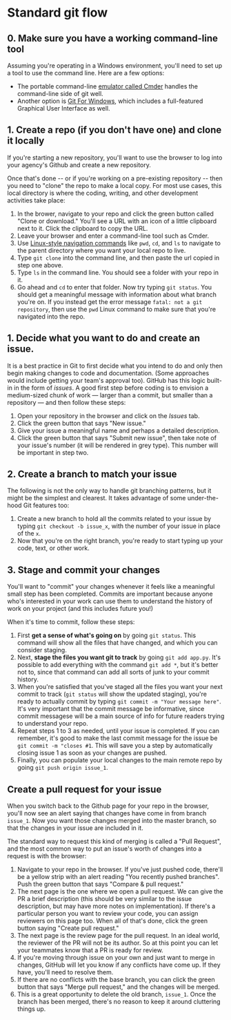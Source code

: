 # Standard git flow
## 0. Make sure you have a working command-line tool
Assuming you're operating in a Windows environment, you'll need to set up a tool to use the command line. Here are a few options:

- The portable command-line [emulator called Cmder](https://cmder.net/) handles the command-line side of git well. 
- Another option is [Git For Windows](https://gitforwindows.org/), which includes a full-featured Graphical User Interface as well. 
 
## 1. Create a repo (if you don't have one) and clone it locally
If you're starting a new repository, you'll want to use the browser to log into your agency's Github and create a new repository. 

Once that's done -- or if you're working on a pre-existing repository -- then you need to "clone" the repo to make a local copy. For most use cases, this local directory is where the coding, writing, and other development activities take place: 

1. In the brower, navigate to your repo and click the green button called "Clone or download." You'll see a URL with an icon of a little clipboard next to it. Click the clipboard to copy the URL.
2. Leave your browser and enter a command-line tool such as Cmder.
2. Use [Linux-style navigation commands](https://www.digitalocean.com/community/tutorials/basic-linux-navigation-and-file-management) like `pwd`, `cd`, and `ls` to navigate to the parent directory where you want your local repo to live.
3. Type `git clone` into the command line, and then paste the url copied in step one above. 
4. Type `ls` in the command line. You should see a folder with your repo in it. 
5. Go ahead and `cd` to enter that folder. Now try typing `git status`. You should get a meaningful message with information about what branch you're on. If you instead get the error message `fatal: not a git repository`, then use the `pwd` Linux command to make sure that you're navigated into the repo.  

## 1. Decide what you want to do and create an issue.
It is a best practice in Git to first decide what you intend to do and only then begin making changes to code and documentation. (Some approaches would include getting your team's approval too). GitHub has this logic built-in in the form of _issues_. A good first step before coding is to envision a medium-sized chunk of work — larger than a commit, but smaller than a repository — and then follow these steps: 

1. Open your repository in the browser and click on the _Issues_ tab. 
2. Click the green button that says "New issue."
3. Give your issue a meaningful name and perhaps a detailed description. 
4. Click the green button that says "Submit new issue", then take note of your issue's number (it will be rendered in grey type). This number will be important in step two.

## 2. Create a branch to match your issue
The following is not the only way to handle git branching patterns, but it might be the simplest and clearest. It takes advantage of some under-the-hood Git features too: 


1. Create a new branch to hold all the commits related to your issue by typing `git checkout -b issue_x`, with the number of your issue in place of the `x`. 
2. Now that you're on the right branch, you're ready to start typing up your code, text, or other work. 

## 3. Stage and commit your changes 
You'll want to "commit" your changes whenever it feels like a meaningful small step has been completed. Commits are important because anyone who's interested in your work can use them to understand the history of work on your project (and this includes future you!)

When it's time to commit, follow these steps:

1. First **get a sense of what's going on** by going `git status`. This command will show all the files that have changed, and which you can consider staging. 
2. Next, **stage the files you want git to track** by going `git add app.py`. It's possible to add everything with the command `git add *`, but it's better not to, since that command can add all sorts of junk to your commit history. 
3. When you're satisfied that you've staged all the files you want your next commit to track (`git status` will show the updated staging), you're ready to actually commit by typing `git commit -m "Your message here"`. It's very important that the commit message be informative, since commit messagese will be a main source of info for future readers trying to understand your repo. 
4. Repeat steps 1 to 3 as needed, until your issue is completed. If you can remember, it's good to make the last commit message for the issue be `git commit -m "closes #1`. This will save you a step by automatically closing issue 1 as soon as your changes are pushed. 
5. Finally, you can populate your local changes to the main remote repo by going `git push origin issue_1`.

## Create a pull request for your issue  
When you switch back to the Github page for your repo in the browser, you'll now see an alert saying that changes have come in from branch `issue_1`. Now you want those changes merged into the master branch, so that the changes in your issue are included in it. 

The standard way to request this kind of merging is called a "Pull Request", and the most common way to put an issue's worth of changes into a request is with the browser:

1. Navigate to your repo in the browser. If you've just pushed code, there'll be a yellow strip with an alert reading "You recently pushed branches". Push the green button that says "Compare & pull request." 
2. The next page is the one where we open a pull request. We can give the PR a brief description (this should be very similar to the issue description, but may have more notes on implementation). If there's a particular person you want to review your code, you can assign reviewers on this page too. When all of that's done, click the green button saying "Create pull request."   
3. The next page is the review page for the pull request. In an ideal world, the reviewer of the PR will not be its author. So at this point you can let your teammates know that a PR is ready for review. 
4. If you're moving through issue on your own and just want to merge in changes, GitHub will let you know if any conflicts have come up. If they have, you'll need to resolve them. 
5. If there are no conflicts with the base branch, you can click the green button that says "Merge pull request," and the changes will be merged.
6. This is a great opportunity to delete the old branch, `issue_1`. Once the branch has been merged, there's no reason to keep it around cluttering things up. 
